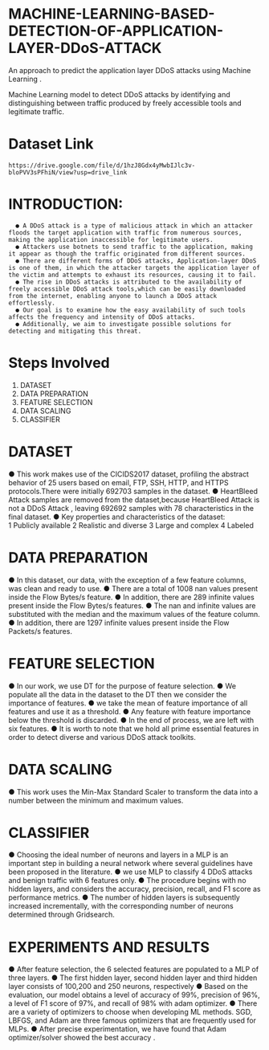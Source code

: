 # MACHINE-LEARNING-BASED-DETECTION-OF-APPLICATION-LAYER-DDoS-ATTACK
An approach to predict the application layer DDoS attacks using Machine Learning .

Machine Learning model to detect DDoS attacks by identifying and distinguishing between traffic produced by freely accessible tools and legitimate traffic.

# Dataset Link
	https://drive.google.com/file/d/1hzJ8Gdx4yMwbIJlc3v-bloPVV3sPFhiN/view?usp=drive_link

# INTRODUCTION:
      ● A DDoS attack is a type of malicious attack in which an attacker floods the target application with traffic from numerous sources, making the application inaccessible for legitimate users.
      ● Attackers use botnets to send traffic to the application, making it appear as though the traffic originated from different sources. 
      ● There are different forms of DDoS attacks, Application-layer DDoS is one of them, in which the attacker targets the application layer of the victim and attempts to exhaust its resources, causing it to fail.
      ● The rise in DDoS attacks is attributed to the availability of freely accessible DDoS attack tools,which can be easily downloaded from the internet, enabling anyone to launch a DDoS attack effortlessly. 
      ● Our goal is to examine how the easy availability of such tools affects the frequency and intensity of DDoS attacks. 
      ● Additionally, we aim to investigate possible solutions for detecting and mitigating this threat.

# Steps Involved
1. DATASET
2. DATA PREPARATION
3. FEATURE SELECTION
4. DATA SCALING
5. CLASSIFIER

# DATASET
● This work makes use of the CICIDS2017 dataset, profiling the abstract behavior of 25 users based on email, FTP, SSH, HTTP, and HTTPS protocols.There were initially 692703 samples in the dataset.
● HeartBleed Attack samples are removed from the dataset,because HeartBleed Attack is not a DDoS Attack , leaving 692692 samples with 78 characteristics in the final dataset.
● Key properties and characteristics of the dataset:	
      1 Publicly available
			2 Realistic and diverse
			3 Large and complex
			4 Labeled

# DATA PREPARATION
● In this dataset, our data, with the exception of a few feature columns, was clean and ready to use.
● There are a total of 1008 nan values present inside the Flow Bytes/s feature.
● In addition, there are 289 infinite values present inside the Flow Bytes/s features.
● The nan and infinite values are substituted with the median and the maximum values of the feature column.
● In addition, there are 1297 infinite values present inside the Flow Packets/s features.

# FEATURE SELECTION
● In our work, we use DT for the purpose of feature selection.
● We populate all the data in the dataset to the DT then we consider the importance of features.
● we take the mean of feature importance of all features and use it as a threshold.
● Any feature with feature importance below the threshold is discarded.
● In the end of process, we are left with six features.
● It is worth to note that we hold all prime essential features in order to detect diverse and various DDoS attack toolkits.

# DATA SCALING
● This work uses the Min-Max Standard Scaler to transform the data into a number between the minimum and maximum values.

# CLASSIFIER
● Choosing the ideal number of neurons and layers in a MLP is an important step in building a neural network where several guidelines have been proposed in the literature.
● we use MLP to classify 4 DDoS attacks and benign traffic with 6 features only.
● The procedure begins with no hidden layers, and considers the accuracy, precision, recall, and F1 score as performance metrics.
● The number of hidden layers is subsequently increased incrementally, with the corresponding number of neurons determined through Gridsearch.

# EXPERIMENTS AND RESULTS
● After feature selection, the 6 selected features are populated to a MLP of three layers.
● The first hidden layer, second hidden layer and third hidden layer consists of 100,200 and 250 neurons, respectively
● Based on the evaluation, our model obtains a level of accuracy of 99%, precision of 96%, a level of F1 score of 97%, and recall of 98% with adam optimizer.
● There are a variety of optimizers to choose when developing ML methods. SGD, LBFGS, and Adam are three famous optimizers that are frequently used for MLPs.
● After precise experimentation, we have found that Adam optimizer/solver showed the best accuracy .
